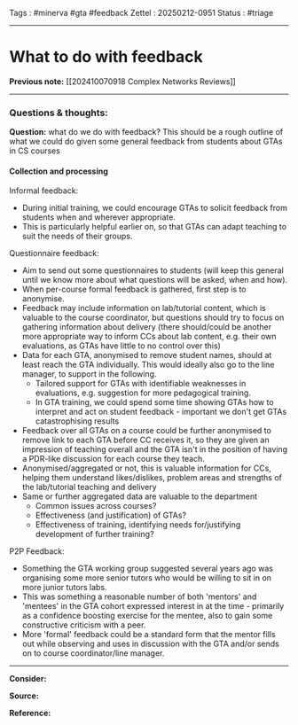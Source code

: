 Tags : #minerva #gta #feedback
Zettel :  20250212-0951
Status : #triage 

-----

# What to do with feedback

**Previous note:** [[202410070918 Complex Networks Reviews]]

-----

### Questions & thoughts:

**Question:** what do we do with feedback? This should be a rough outline of what we could do given some general feedback from students about GTAs in CS courses
#### Collection and processing

Informal feedback: 
 - During initial training, we could encourage GTAs to solicit feedback from students when and wherever appropriate.
 - This is particularly helpful earlier on, so that GTAs can adapt teaching to suit the needs of their groups.

Questionnaire feedback: 
 - Aim to send out some questionnaires to students (will keep this general until we know more about what questions will be asked, when and how).
 - When per-course formal feedback is gathered, first step is to anonymise.
 - Feedback may include information on lab/tutorial content, which is valuable to the course coordinator, but questions should try to focus on gathering information about delivery (there should/could be another more appropriate way to inform CCs about lab content, e.g. their own evaluations, as GTAs have little to no control over this)
 - Data for each GTA, anonymised to remove student names, should at least reach the GTA individually. This would ideally also go to the line manager, to support in the following.
	 - Tailored support for GTAs with identifiable weaknesses in evaluations, e.g. suggestion for more pedagogical training.
	 - In GTA training, we could spend some time showing GTAs how to interpret and act on student feedback - important we don't get GTAs catastrophising results
 - Feedback over all GTAs on a course could be further anonymised to remove link to each GTA before CC receives it, so they are given an impression of teaching overall and the GTA isn't in the position of having a PDR-like discussion for each course they teach. 
 - Anonymised/aggregated or not, this is valuable information for CCs, helping them understand likes/dislikes, problem areas and strengths of the lab/tutorial teaching and delivery
 - Same or further aggregated data are valuable to the department
	 - Common issues across courses?
	 - Effectiveness (and justification) of GTAs?
	 - Effectiveness of training, identifying needs for/justifying development of further training?

P2P Feedback:
 - Something the GTA working group suggested several years ago was organising some more senior tutors who would be willing to sit in on more junior tutors labs. 
 - This was something a reasonable number of both 'mentors' and 'mentees' in the GTA cohort expressed interest in at the time - primarily as a confidence boosting exercise for the mentee, also to gain some constructive criticism with a peer. 
 - More 'formal' feedback could be a standard form that the mentor fills out while observing and uses in discussion with the GTA and/or sends on to course coordinator/line manager.




-----
 
**Consider:**


**Source:** 


**Reference:** 
